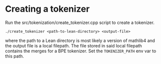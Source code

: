 
# Creating a tokenizer

Run the src/tokenization/create_tokenizer.cpp script to create a tokenizer.
```
./create_tokenizer <path-to-lean-directory> <output-file>
```
where the path to a Lean directory is most likely a version of mathlib4 and the output file is a local filepath.
The file stored in said local filepath contains the merges for a BPE tokenizer.
Set the `TOKENIZER_PATH` env var to this path.

